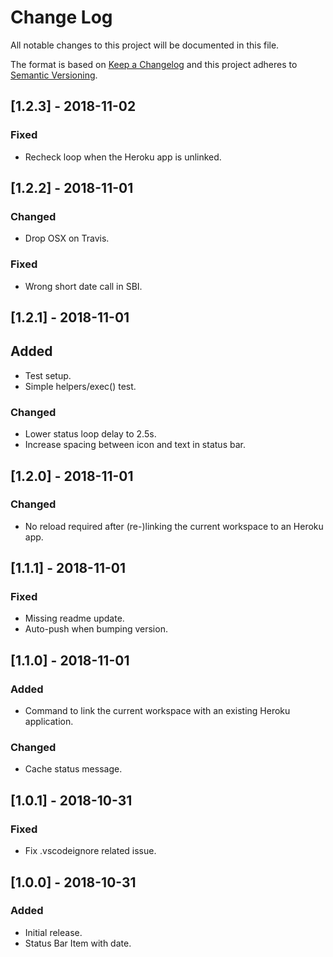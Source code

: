 # Change Log

All notable changes to this project will be documented in this file.

The format is based on [Keep a Changelog](http://keepachangelog.com/en/1.0.0/)
and this project adheres to [Semantic Versioning](http://semver.org/spec/v2.0.0.html).

## [1.2.3] - 2018-11-02

### Fixed
- Recheck loop when the Heroku app is unlinked.

## [1.2.2] - 2018-11-01

### Changed
- Drop OSX on Travis.

### Fixed
- Wrong short date call in SBI.

## [1.2.1] - 2018-11-01

## Added
- Test setup.
- Simple helpers/exec() test.

### Changed
- Lower status loop delay to 2.5s.
- Increase spacing between icon and text in status bar.

## [1.2.0] - 2018-11-01

### Changed
- No reload required after (re-)linking the current workspace to an Heroku app.

## [1.1.1] - 2018-11-01

### Fixed
- Missing readme update.
- Auto-push when bumping version.

## [1.1.0] - 2018-11-01

### Added
- Command to link the current workspace with an existing Heroku application.

### Changed
- Cache status message.

## [1.0.1] - 2018-10-31

### Fixed
- Fix .vscodeignore related issue.

## [1.0.0] - 2018-10-31

### Added
- Initial release.
- Status Bar Item with date.
